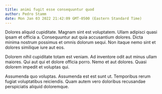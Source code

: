```yaml
---
title: animi fugit esse consequuntur quod
author: Pedro Stamm
date: Mon Jan 03 2022 21:42:09 GMT-0500 (Eastern Standard Time)
---
```

Dolores aliquid cupiditate. Magnam sint est voluptatem. Ullam adipisci quasi ipsam et officia a. Consequuntur aut quia accusantium dolores. Dicta minima nostrum possimus et omnis dolorum sequi. Non itaque nemo sint et dolores similique iure aut eos.

 Dolorem nihil cupiditate totam est veniam. Ad inventore odit aut minus ullam maiores. Qui aut qui et dolore officia porro. Nemo et aut dolores. Quasi dolorem impedit et voluptas qui.

 Assumenda quo voluptas. Assumenda est est sunt ut. Temporibus rerum fugiat voluptatibus reiciendis. Quam autem vero doloribus recusandae perspiciatis aliquid doloremque.